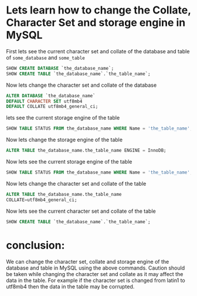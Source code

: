 # Lets learn how to change the Collate, Character Set and storage engine in MySQL

First lets see the current character set and collate of the database and table of `some_database` and `some_table`
```sql
SHOW CREATE DATABASE `the_database_name`;
SHOW CREATE TABLE `the_database_name`.`the_table_name`;
```
Now lets change the character set and collate of the database
```sql
ALTER DATABASE `the_database_name`
DEFAULT CHARACTER SET utf8mb4
DEFAULT COLLATE utf8mb4_general_ci;
```
lets see the current storage engine of the table
```sql
SHOW TABLE STATUS FROM the_database_name WHERE Name = 'the_table_name';
```
Now lets change the storage engine of the table
```sql
ALTER TABLE the_database_name.the_table_name ENGINE = InnoDB;
```
Now lets see the current storage engine of the table
```sql
SHOW TABLE STATUS FROM the_database_name WHERE Name = 'the_table_name';
```
Now lets change the character set and collate of the table
```sql
ALTER TABLE the_database_name.the_table_name 
COLLATE=utf8mb4_general_ci;
```
Now lets see the current character set and collate of the table
```sql
SHOW CREATE TABLE `the_database_name`.`the_table_name`;
```
# conclusion:
We can change the character set, collate and storage engine of the database 
and table in MySQL using the above commands. Caution should be taken while changing the 
character set and collate as it may affect the data in the table. For example if the
character set is changed from latin1 to utf8mb4 then the data in the table may be corrupted.
